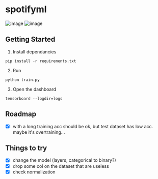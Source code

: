 # spotifyml

![image](https://user-images.githubusercontent.com/25727549/150337784-b327c5b8-f9e1-4502-af85-032ff020e30d.png)
![image](https://user-images.githubusercontent.com/25727549/150337874-c738bc4e-1e1f-4ca8-977e-690cb10c2bdf.png)

## Getting Started

1. Install dependancies
```
pip install -r requirements.txt
```

2. Run
```
python train.py
```

3. Open the dashboard
```
tensorboard --logdir=logs
```

## Roadmap

- [x] with a long training acc should be ok, but test dataset has low acc. maybe it's overtraining...

## Things to try

- [x] change the model (layers, categorical to binary?)
- [x] drop some col on the dataset that are useless
- [x] check normalization
